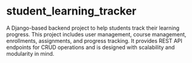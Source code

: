 # student_learning_tracker
A Django-based backend project to help students track their learning progress. This project includes user management, course management, enrollments, assignments, and progress tracking. It provides REST API endpoints for CRUD operations and is designed with scalability and modularity in mind.
